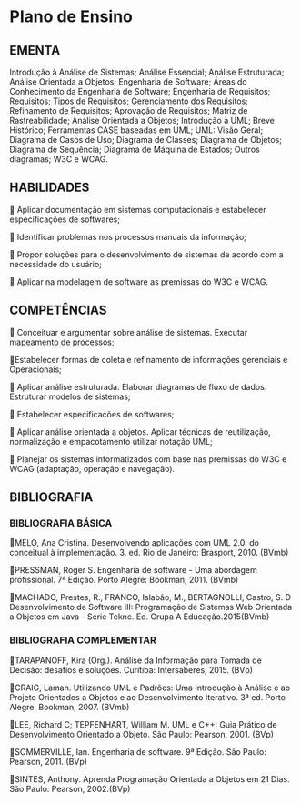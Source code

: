 # Plano de Ensino

## EMENTA
Introdução à Análise de Sistemas; Análise Essencial; Análise Estruturada; Análise Orientada a Objetos; Engenharia de Software; Áreas do Conhecimento da Engenharia de Software; Engenharia de Requisitos; Requisitos; Tipos de Requisitos; Gerenciamento dos Requisitos; Refinamento de Requisitos; Aprovação de Requisitos; Matriz de Rastreabilidade; Análise Orientada a Objetos; Introdução à UML; Breve Histórico; Ferramentas CASE baseadas em UML; UML: Visão Geral; Diagrama de Casos de Uso; Diagrama de Classes; Diagrama de Objetos; Diagrama de Sequência; Diagrama de Máquina de Estados; Outros diagramas; W3C e WCAG.


## HABILIDADES

🔹 Aplicar documentação em sistemas computacionais e estabelecer especificações de softwares;

🔹 Identificar problemas nos processos manuais da informação;

🔹 Propor soluções para o desenvolvimento de sistemas de acordo com a necessidade do usuário;

🔹 Aplicar na modelagem de software as premissas do W3C e WCAG.


## COMPETÊNCIAS

🔹 Conceituar e argumentar sobre análise de sistemas. Executar mapeamento de processos;

🔹Estabelecer formas de coleta e refinamento de informações gerenciais e Operacionais;

🔹 Aplicar análise estruturada. Elaborar diagramas de fluxo de dados. Estruturar modelos de sistemas;

🔹 Estabelecer especificações de softwares;

🔹 Aplicar análise orientada a objetos. Aplicar técnicas de reutilização, normalização e empacotamento utilizar notação UML;

🔹 Planejar os sistemas informatizados com base nas premissas do W3C e WCAG (adaptação, operação e navegação).

## BIBLIOGRAFIA

### BIBLIOGRAFIA BÁSICA

🔹MELO, Ana Cristina. Desenvolvendo aplicações com UML 2.0: do conceitual à implementação. 3. ed. Rio de Janeiro: Brasport, 2010. (BVmb)

🔹PRESSMAN, Roger S. Engenharia de software - Uma abordagem profissional. 7ª Edição. Porto Alegre: Bookman, 2011. (BVmb)

🔹MACHADO, Prestes, R., FRANCO, Islabão, M., BERTAGNOLLI, Castro, S. D Desenvolvimento de Software III: Programação de Sistemas Web Orientada a Objetos em Java - Série Tekne. Ed. Grupa A Educação.2015(BVmb)

### BIBLIOGRAFIA COMPLEMENTAR

🔹TARAPANOFF, Kira (Org.). Análise da Informação para Tomada de Decisão: desafios e soluções. Curitiba: Intersaberes, 2015. (BVp)

🔹CRAIG, Laman. Utilizando UML e Padrões: Uma Introdução à Análise e ao Projeto Orientados a Objetos e ao Desenvolvimento Iterativo. 3ª ed. Porto Alegre: Bookman, 2007. (BVmb)

🔹LEE, Richard C; TEPFENHART, William M. UML e C++: Guia Prático de Desenvolvimento Orientado a Objeto. São Paulo: Pearson, 2001. (BVp)

🔹SOMMERVILLE, Ian. Engenharia de software. 9ª Edição. São Paulo: Pearson, 2011. (BVp)

🔹SINTES, Anthony. Aprenda Programação Orientada a Objetos em 21 Dias. São Paulo: Pearson, 2002.(BVp)
